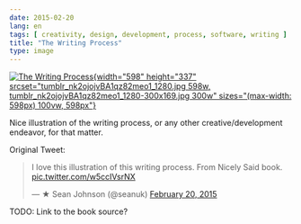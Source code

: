 ```yaml
---
date: 2015-02-20
lang: en
tags: [ creativity, design, development, process, software, writing ]
title: "The Writing Process"
type: image
---
```


[![The Writing
Process](tumblr_nk2ojojvBA1qz82meo1_1280.jpg){width="598"
height="337"
srcset="tumblr_nk2ojojvBA1qz82meo1_1280.jpg 598w, tumblr_nk2ojojvBA1qz82meo1_1280-300x169.jpg 300w"
sizes="(max-width: 598px) 100vw, 598px"}](https://twitter.com/seanuk/status/568748095716114433)

Nice illustration of the writing process, or any other
creative/development endeavor, for that matter.

Original Tweet:

> I love this illustration of this writing process. From Nicely Said
> book. [pic.twitter.com/w5ccIVsrNX](http://t.co/w5ccIVsrNX)
>
> — ★ Sean Johnson (@seanuk) [February 20,
> 2015](https://twitter.com/seanuk/status/568748095716114433)

TODO: Link to the book source?

